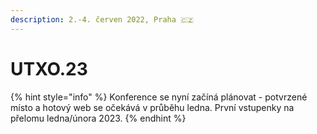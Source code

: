 ```yaml
---
description: 2.-4. červen 2022, Praha 🇨🇿
---
```


# UTXO.23

{% hint style="info" %}
Konference se nyní začíná plánovat - potvrzené místo a hotový web se očekává v průběhu ledna. První vstupenky na přelomu ledna/února 2023.
{% endhint %}
